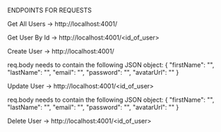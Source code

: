 ENDPOINTS FOR REQUESTS

<!-- GET -->

Get All Users -> http://localhost:4001/

<!-- GET -->

Get User By Id -> http://localhost:4001/<id_of_user>

<!-- POST -->

Create User -> http://localhost:4001/

req.body needs to contain the following JSON object:
{
"firstName": "<first-name>",
"lastName": "<last-name>",
"email": "<email>",
"password": "<password>",
"avatarUrl": "<image-url>"
}

<!-- PUT -->

Update User -> http://localhost:4001/<id_of_user>

req.body needs to contain the following JSON object:
{
"firstName": "<first-name>",
"lastName": "<last-name>",
"email": "<email>",
"password": "<password>",
"avatarUrl": "<image-url>"
}

<!-- DELETE -->

Delete User -> http://localhost:4001/<id_of_user>
